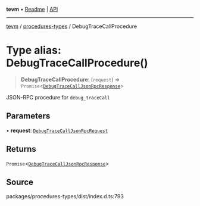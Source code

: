 **tevm** • [Readme](../../README.md) \| [API](../../modules.md)

***

[tevm](../../README.md) / [procedures-types](../README.md) / DebugTraceCallProcedure

# Type alias: DebugTraceCallProcedure()

> **DebugTraceCallProcedure**: (`request`) => `Promise`\<[`DebugTraceCallJsonRpcResponse`](DebugTraceCallJsonRpcResponse.md)\>

JSON-RPC procedure for `debug_traceCall`

## Parameters

• **request**: [`DebugTraceCallJsonRpcRequest`](DebugTraceCallJsonRpcRequest.md)

## Returns

`Promise`\<[`DebugTraceCallJsonRpcResponse`](DebugTraceCallJsonRpcResponse.md)\>

## Source

packages/procedures-types/dist/index.d.ts:793
